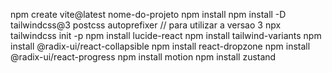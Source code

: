 npm create vite@latest nome-do-projeto
npm install
npm install -D tailwindcss@3 postcss autoprefixer // para utilizar a versao 3
npx tailwindcss init -p
npm install lucide-react
npm install tailwind-variants
npm install @radix-ui/react-collapsible
npm install react-dropzone
npm install @radix-ui/react-progress
npm install motion
npm install zustand
